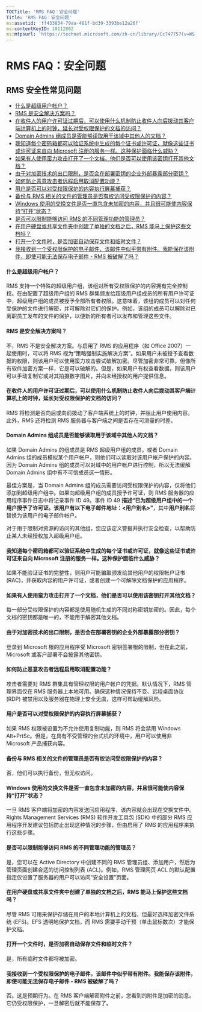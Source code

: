 ```yaml
---
TOCTitle: 'RMS FAQ：安全问题'
Title: 'RMS FAQ：安全问题'
ms:assetid: 'ff433834-79aa-481f-bd39-3393be12a26f'
ms:contentKeyID: 18112802
ms:mtpsurl: 'https://technet.microsoft.com/zh-cn/library/Cc747757(v=WS.10)'
---
```


RMS FAQ：安全问题
=================

RMS 安全性常见问题
------------------

-   [什么是超级用户帐户？](#bkmk_43)
-   [RMS 是安全解决方案吗？](#bkmk_44)
-   [在收件人的用户许可证过期后，可以使用什么机制防止收件人向后拨动其客户端计算机上的时钟，延长对受权限保护的文档的访问？](#bkmk_45)
-   [Domain Admins 组成员是否能够读取用于该域中其他人的文档？](#bkmk_46)
-   [我知道每个密码箱都可以验证系统中生成的每个证书或许可证，就像这些证书或许可证来自向 Microsoft 注册的服务一样。这种保护面临什么威胁？](#bkmk_47)
-   [如果有人使用蛮力攻击打开了一个文档，他们是否可以使用该密钥打开其他文档？](#bkmk_48)
-   [由于对加密技术的出口限制，是否会在部署密钥的企业外部暴露部分密钥？](#bkmk_49)
-   [如何防止恶意攻击者远程启用取消配置功能？](#bkmk_50)
-   [用户是否可以对受权限保护的内容执行屏幕捕获？](#bkmk_51)
-   [备份与 RMS 相关的文件的管理员是否有权访问受权限保护的内容？](#bkmk_52)
-   [Windows 使用的交换文件是否一直包含未加密的内容，并且很可能使内容保持“打开”状态？](#bkmk_53)
-   [是否可以限制能够访问 RMS 的不同管理功能的管理员？](#bkmk_54)
-   [在用户硬盘或共享文件夹中创建了单独的文档之后，RMS 能马上保护这些文档吗？](#bkmk_55)
-   [打开一个文件时，是否加密自动保存文件和临时文件？](#bkmk_56)
-   [我接收到一个受权限保护的电子邮件，该邮件中似乎带有附件。我能保存该附件，即使可能无法保存电子邮件 - RMS 被破解了吗？](#bkmk_562)

<span id="BKMK_43"></span>
#### 什么是超级用户帐户？

RMS 支持一个特殊的超级用户组，该组对所有受权限保护的内容拥有完全控制权。在由配置了超级用户组的 RMS 群集颁发给超级用户组成员的所有用户许可证中，超级用户组的成员被授予全部所有者权限。这意味着，该组的成员可以对任何受保护的文件进行解密，并可解除对它们的保护。例如，该组的成员可以解除对已离职员工发布的文件的保护，以便新的所有者可以发布和管理这些文件。

<span id="BKMK_44"></span>
#### RMS 是安全解决方案吗？

不，RMS 不是安全解决方案。与启用了 RMS 的应用程序（如 Office 2007）一起使用时，可以将 RMS 视为“策略强制实施解决方案”。如果用户未被授予查看数据的权限，则该用户可以使用蛮力攻击尝试破解加密。尽管加密非常可靠，但像所有软件加密方案一样，它是可以破解的。但是，如果用户有权查看数据，则该用户可以手动复制它或对其拍摄数字图片，并向未经授权的用户提供信息。

<span id="BKMK_45"></span>
#### 在收件人的用户许可证过期后，可以使用什么机制防止收件人向后拨动其客户端计算机上的时钟，延长对受权限保护的文档的访问？

RMS 将检测是否向后或向前拨动了客户端系统上的时钟，并阻止用户使用内容。此外，RMS 还将检测 RMS 服务器与客户端之间是否存在可测量的时差。

<span id="BKMK_46"></span>
#### Domain Admins 组成员是否能够读取用于该域中其他人的文档？

如果 Domain Admins 的组成员是 RMS 超级用户组的成员，或者 Domain Admins 组的成员模拟某个用户帐户，则他们可以读取对该用户帐户保护的内容。因为 Domain Admins 组的成员可以对域中的用户帐户进行控制，所以无法缓解 Domain Admins 组中有不可信成员这一情形。

最佳方案是，当 Domain Admins 组的成员需要访问受权限保护的内容，仅将他们添加到超级用户组中。如果向超级用户组的成员授予许可证，则 RMS 服务器的应用程序事件日志中将记录事件 ID 49。事件 ID 49 **描述“已为超级用户组中的一个用户授予了许可证。该用户有以下电子邮件地址：&lt;用户别名&gt;”**，其中**用户别名**将替换为该用户的电子邮件帐户。

对于用于限制对资源的访问的其他组，您应该定义警报并执行安全检查，以帮助防止某人未经授权加入超级用户组。

<span id="BKMK_47"></span>
#### 我知道每个密码箱都可以验证系统中生成的每个证书或许可证，就像这些证书或许可证来自向 Microsoft 注册的服务一样。这种保护面临什么威胁？

如果不能验证证书的完整性，则用户可能骗取颁发给其他用户的权限帐户证书 (RAC)，并获取内容的用户许可证，或者创建一个可解除文档保护的应用程序。

<span id="BKMK_48"></span>
#### 如果有人使用蛮力攻击打开了一个文档，他们是否可以使用该密钥打开其他文档？

每一部分受权限保护的内容都是使用随机生成的不同对称密钥加密的。因此，每个文档的密钥都是唯一的，不能用于解密其他文档。

<span id="BKMK_49"></span>
#### 由于对加密技术的出口限制，是否会在部署密钥的企业外部暴露部分密钥？

登录到 Microsoft 根的应用程序受 Microsoft 密钥签署根的限制，但在此之前，Microsoft 或客户部署不会披露其他密钥。

<span id="BKMK_50"></span>
#### 如何防止恶意攻击者远程启用取消配置功能？

攻击者需要对 RMS 群集具有管理权限的用户帐户的凭据。默认情况下，RMS 管理界面仅在 RMS 服务器上本地可用。确保这种情况保持不变、远程桌面协议 (RDP) 被禁用以及服务器在物理上安全无虞，这样可帮助缓解风险。

<span id="BKMK_51"></span>
#### 用户是否可以对受权限保护的内容执行屏幕捕获？

如果 RMS 权限被设置为不允许使用复制功能，则 RMS 将会禁用 Windows Alt+PrtSc。但是，在具有不受管理的台式机的环境中，用户可以使用非 Microsoft 产品捕获内容。

<span id="BKMK_52"></span>
#### 备份与 RMS 相关的文件的管理员是否有权访问受权限保护的内容？

否，他们可以执行备份，但无权访问。

<span id="BKMK_53"></span>
#### Windows 使用的交换文件是否一直包含未加密的内容，并且很可能使内容保持“打开”状态？

一旦 RMS 客户端将加密的内容发送回应用程序，该内容就会出现在交换文件中。Rights Management Services (RMS) 软件开发工具包 (SDK) 中的部分 RMS 应用程序开发建议包括防止出现这种情况的步骤，但由启用了 RMS 的应用程序来执行这些步骤。

<span id="BKMK_54"></span>
#### 是否可以限制能够访问 RMS 的不同管理功能的管理员？

是，您可以在 Active Directory 中创建不同的 RMS 管理员组、添加用户，然后为管理页面创建合适的访问控制列表 (ACL)。例如，RMS 管理网页 ACL 的默认配置指定仅设置了服务器的用户可以访问“安全设置”页面。

<span id="BKMK_55"></span>
#### 在用户硬盘或共享文件夹中创建了单独的文档之后，RMS 能马上保护这些文档吗？

尽管 RMS 可用来保护存储在用户的本地计算机上的文档，但最好选择加密文件系统 (EFS)。EFS 透明地保护文档，而 RMS 需要手动干预（单击鼠标数次）才能保护文档。

<span id="BKMK_56"></span>
#### 打开一个文件时，是否加密自动保存文件和临时文件？

是，所有临时文件都将被加密。

<span id="BKMK_562"></span>
#### 我接收到一个受权限保护的电子邮件，该邮件中似乎带有附件。我能保存该附件，即使可能无法保存电子邮件 - RMS 被破解了吗？

否。这是预期行为。在 RMS 客户端解密附件之前，您看到的附件是加密的消息。它仍受权限保护，一旦解密后就不能保存了。
